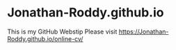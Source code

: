 # Jonathan-Roddy.github.io
This is my GitHub Webstip
Please visit https://Jonathan-Roddy.github.io/online-cv/ 
